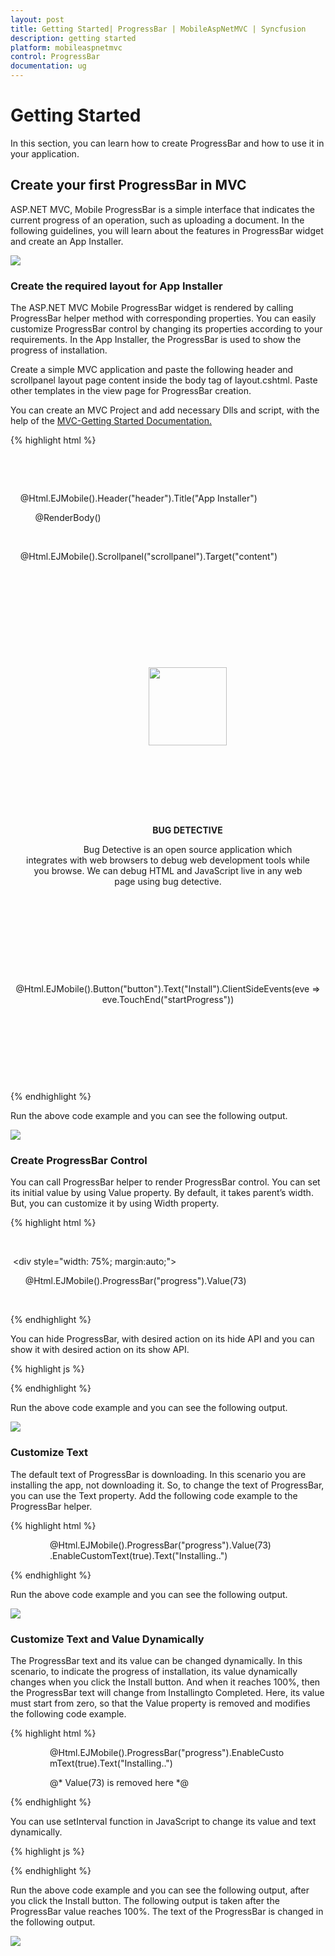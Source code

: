 ```yaml
---
layout: post
title: Getting Started| ProgressBar | MobileAspNetMVC | Syncfusion
description: getting started
platform: mobileaspnetmvc
control: ProgressBar
documentation: ug
---
```


# Getting Started

In this section, you can learn how to create ProgressBar and how to use it in your application.

## Create your first ProgressBar in MVC

ASP.NET MVC, Mobile ProgressBar is a simple interface that indicates the current progress of an operation, such as uploading a document. In the following guidelines, you will learn about the features in ProgressBar widget and create an App Installer.

![](Getting-Started_images/Getting-Started_img1.png)



### Create the required layout for App Installer

The ASP.NET MVC Mobile ProgressBar widget is rendered by calling ProgressBar helper method with corresponding properties. You can easily customize ProgressBar control by changing its properties according to your requirements. In the App Installer, the ProgressBar is used to show the progress of installation. 

Create a simple MVC application and paste the following header and scrollpanel layout page content inside the body tag of layout.cshtml. Paste other templates in the view page for ProgressBar creation. 

You can create an MVC Project and add necessary Dlls and script, with the help of the [MVC-Getting Started Documentation.](http://docs.syncfusion.com/aspnetmvc/captcha/getting-started#create-your-first-captcha-in-aspnet-mvc )


{% highlight html %}

    <!-- Layout Page Content -->

    <!-- header control -->

    @Html.EJMobile().Header("header").Title("App Installer")

          @RenderBody()

    <!-- ScrollPanel -->

    @Html.EJMobile().Scrollpanel("scrollpanel").Target("content")





    <!-- View Page Content -->

    <div id="content">

        <div>

            <!-- Add image and definition -->

            <div align="center">

                <img src="http://js.syncfusion.com/UG/Mobile/Content/debug.png" style="width: 125px;" />

            </div> <br /><br />

            <div id="definition" align="center" style="padding: 0 20px">

                <b>BUG DETECTIVE</b><br />

                Bug Detective is an open source application which integrates with web browsers to debug web development tools while you browse. We can debug HTML and JavaScript live in any web page using bug detective.

            </div><br />

            <!-- Button control -->

            <div align="center">

                @Html.EJMobile().Button("button").Text("Install").ClientSideEvents(eve => eve.TouchEnd("startProgress"))

            </div>



            <!--Add progressbar Element here-->



        </div>

    </div>


{% endhighlight %}


Run the above code example and you can see the following output.

![](Getting-Started_images/Getting-Started_img2.png)



### Create ProgressBar Control

You can call ProgressBar helper to render ProgressBar control. You can set its initial value by using Value property. By default, it takes parent’s width. But, you can customize it by using Width property.

{% highlight html %}

 <!--ProgressBar control -->

 <div style="width: 75%; margin:auto;">

      @Html.EJMobile().ProgressBar("progress").Value(73)

 </div>

{% endhighlight %}

You can hide ProgressBar, with desired action on its hide API and you can show it with desired action on its show API.

{% highlight js %}

<script>

$(function () {

window.progressObject = $("#progress").data("ejmProgress"); // create object for progressbar

$("#progress").hide();//to hide progressbar at initialize

});

function startProgress(args) {

$(".e-m-btnwrapper").hide();//to hide button

$("#progress").show();// to show progressbar

}

</script>

{% endhighlight %}

Run the above code example and you can see the following output.

![](Getting-Started_images/Getting-Started_img3.png)



### Customize Text

The default text of ProgressBar is downloading. In this scenario you are installing the app, not downloading it. So, to change the text of ProgressBar, you can use the Text property. Add the following code example to the ProgressBar helper.

{% highlight html %}

<!-- Progressbar control -->

<div style="width: 75%; margin:auto;">

@Html.EJMobile().ProgressBar("progress").Value(73) .EnableCustomText(true).Text("Installing..")

 </div>

{% endhighlight %}

Run the above code example and you can see the following output.

![](Getting-Started_images/Getting-Started_img4.png)



### Customize Text and Value Dynamically

The ProgressBar text and its value can be changed dynamically. In this scenario, to indicate the progress of installation, its value dynamically changes when you click the Install button. And when it reaches 100%, then the ProgressBar text will change from Installingto Completed. Here, its value must start from zero, so that the Value property is removed and modifies the following code example.  

{% highlight html %}

<!-- Progressbar control -->

<div style="width: 75%; margin:auto;">

@Html.EJMobile().ProgressBar("progress").EnableCustomText(true).Text("Installing..")

@* Value(73) is removed here *@

 </div>

{% endhighlight %}

You can use setInterval function in JavaScript to change its value and text dynamically.

{% highlight js %}

<script>

window.currValue = 0;

$(function () {

window.progressObject = $("#progress").data("ejmProgress"); // create object for progressbar

$("#progress").hide(); //to hide progressbar at starting

});

function startProgress(args) {

$(".e-m-btnwrapper").hide(); //to hide button

$("#progress").show(); // to show progressbar

window.timeInterval = setInterval(runProgress, 100); //set time intervel to repeat the process

}

function runProgress() {

progressObject.option("value", window.currValue); //set value for progress

var value = currValue++;

if (value == 100) {

progressObject.option("text", "Completed..."); // change the text when it reaches 100%

clearInterval(window.timeInterval); //to clear time interval

}

}

    </script>


{% endhighlight %}


Run the above code example and you can see the following output, after you click the Install button. The following output is taken after the ProgressBar value reaches 100%. The text of the ProgressBar is changed in the following output.	



![](Getting-Started_images/Getting-Started_img5.png)



